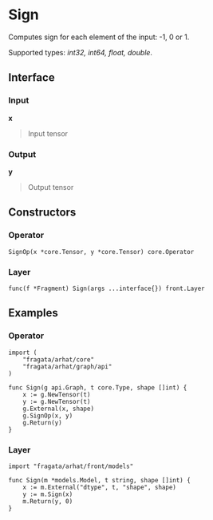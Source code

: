
# Sign

Computes sign for each element of the input: -1, 0 or 1.

Supported types: *int32, int64, float, double*.

## Interface

### Input

**x**

>Input tensor

### Output

**y**

>Output tensor

## Constructors

### Operator


```
SignOp(x *core.Tensor, y *core.Tensor) core.Operator
```


### Layer


```
func(f *Fragment) Sign(args ...interface{}) front.Layer
```


## Examples

### Operator


```
import (
    "fragata/arhat/core"
    "fragata/arhat/graph/api"
)

func Sign(g api.Graph, t core.Type, shape []int) {
    x := g.NewTensor(t)
    y := g.NewTensor(t)
    g.External(x, shape)
    g.SignOp(x, y)
    g.Return(y)
}
```


### Layer


```
import "fragata/arhat/front/models"

func Sign(m *models.Model, t string, shape []int) {
    x := m.External("dtype", t, "shape", shape)
    y := m.Sign(x)
    m.Return(y, 0)
}
```

